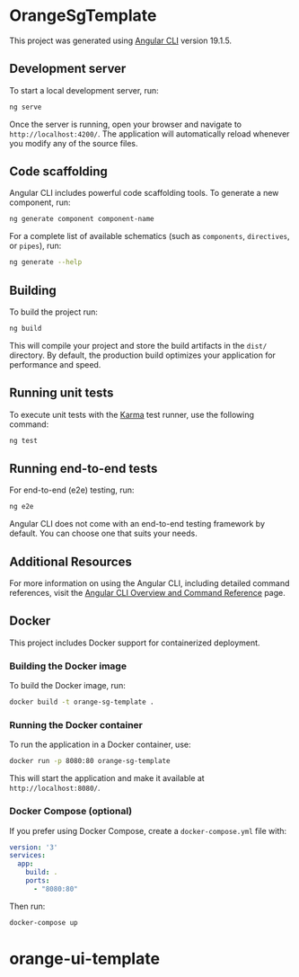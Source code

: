 # OrangeSgTemplate

This project was generated using [Angular CLI](https://github.com/angular/angular-cli) version 19.1.5.

## Development server

To start a local development server, run:

```bash
ng serve
```

Once the server is running, open your browser and navigate to `http://localhost:4200/`. The application will automatically reload whenever you modify any of the source files.

## Code scaffolding

Angular CLI includes powerful code scaffolding tools. To generate a new component, run:

```bash
ng generate component component-name
```

For a complete list of available schematics (such as `components`, `directives`, or `pipes`), run:

```bash
ng generate --help
```

## Building

To build the project run:

```bash
ng build
```

This will compile your project and store the build artifacts in the `dist/` directory. By default, the production build optimizes your application for performance and speed.

## Running unit tests

To execute unit tests with the [Karma](https://karma-runner.github.io) test runner, use the following command:

```bash
ng test
```

## Running end-to-end tests

For end-to-end (e2e) testing, run:

```bash
ng e2e
```

Angular CLI does not come with an end-to-end testing framework by default. You can choose one that suits your needs.

## Additional Resources

For more information on using the Angular CLI, including detailed command references, visit the [Angular CLI Overview and Command Reference](https://angular.dev/tools/cli) page.

## Docker

This project includes Docker support for containerized deployment.

### Building the Docker image

To build the Docker image, run:

```bash
docker build -t orange-sg-template .
```

### Running the Docker container

To run the application in a Docker container, use:

```bash
docker run -p 8080:80 orange-sg-template
```

This will start the application and make it available at `http://localhost:8080/`.

### Docker Compose (optional)

If you prefer using Docker Compose, create a `docker-compose.yml` file with:

```yaml
version: '3'
services:
  app:
    build: .
    ports:
      - "8080:80"
```

Then run:

```bash
docker-compose up
```

# orange-ui-template
